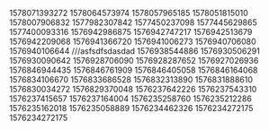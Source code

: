 1578071393272
1578064573974
1578057965185
1578051815010
1578007906832
1577982307842
1577450237098
1577445629865
1577400093316
1576942986875
1576942747217
1576942513679
1576942209068
1576941366720
1576941006273
1576940706080
1576940106644
///asfsdfsdasdad
1576938544886
1576930506291
1576930090642
1576928706090
1576928287652
1576927026936
1576846944435
1576846761909
1576846405058
1576846164068
1576834106670
1576833686528
1576832313890
1576831888610
1576830034272
1576829370048
1576237642226
1576237543310
1576237415657
1576237164004
1576235258760
1576235212286
1576235162018
1576235058889
1576234462326
1576234272175
1576234272175